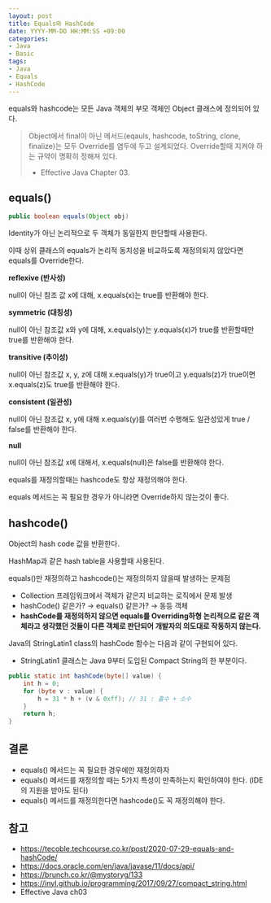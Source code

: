 ```yaml
---
layout: post
title: Equals와 HashCode
date: YYYY-MM-DD HH:MM:SS +09:00
categories:
- Java
- Basic
tags:
- Java
- Equals
- HashCode
---
```


equals와 hashcode는 모든 Java 객체의 부모 객체인 Object 클래스에 정의되어 있다.

> Object에서 final이 아닌 메서드(eqauls, hashcode, toString, clone, finalize)는 모두 Override를 염두에 두고 설계되었다.
> Override할때 지켜야 하는 규약이 명확히 정해져 있다.
> - Effective Java Chapter 03.

## equals()

```java
public boolean equals(Object obj)
```

Identity가 아닌 논리적으로 두 객체가 동일한지 판단할때 사용한다.

이때 상위 클래스의 equals가 논리적 동치성을 비교하도록 재정의되지 않았다면 equals를 Override한다.

**reflexive (반사성)**

null이 아닌 참조 값 x에 대해, x.equals(x)는 true를 반환해야 한다.

**symmetric (대칭성)**

null이 아닌 참조값 x와 y에 대해, x.equals(y)는 y.equals(x)가 true를 반환할때만 true를 반환해야 한다.

**transitive (추이성)**

null이 아닌 참조값 x, y, z에 대해 x.equals(y)가 true이고 y.equals(z)가 true이면 x.equals(z)도 true를 반환해야 한다.

**consistent (일관성)**

null이 아닌 참조값 x, y에 대해 x.equals(y)를 여러번 수행해도 일관성있게 true / false를 반환해야 한다.

**null**

null이 아닌 참조값 x에 대해서, x.equals(null)은 false를 반환해야 한다.

equals를 재정의할때는 hashcode도 항상 재정의해야 한다.

equals 메서드는 꼭 필요한 경우가 아니라면 Override하지 않는것이 좋다.

## hashcode()

Object의 hash code 값을 반환한다.

HashMap과 같은 hash table을 사용할때 사용된다.

equals()만 재정의하고 hashcode()는 재정의하지 않을때 발생하는 문제점

- Collection 프레임워크에서 객체가 같은지 비교하는 로직에서 문제 발생
- hashCode() 같은가? → equals() 같은가? → 동등 객체
- **hashCode를 재정의하지 않으면 equals를 Overriding하형 논리적으로 같은 객체라고 생각했던 것들이 다른 객체로 판단되어 개발자의 의도대로 작동하지 않는다.**

Java의 StringLatin1 class의 hashCode 함수는 다음과 같이 구현되어 있다.

- StringLatin1 클래스는 Java 9부터 도입된 Compact String의 한 부분이다.

```java
public static int hashCode(byte[] value) {
	int h = 0;
	for (byte v : value) {
		h = 31 * h + (v & 0xff); // 31 : 홀수 + 소수
	}
	return h;
}
```

## 결론

- equals() 메서드는 꼭 필요한 경우에만 재정의하자
- equals() 메서드를 재정의할 때는 5가지 특성이 만족하는지 확인하여야 한다. (IDE의 지원을 받아도 된다)
- equals() 메서드를 재정의한다면 hashcode()도 꼭 재정의해야 한다.

## 참고

- https://tecoble.techcourse.co.kr/post/2020-07-29-equals-and-hashCode/
- https://docs.oracle.com/en/java/javase/11/docs/api/
- https://brunch.co.kr/@mystoryg/133
- https://inyl.github.io/programming/2017/09/27/compact_string.html
- Effective Java ch03
